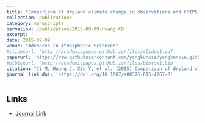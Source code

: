```yaml
---
title: "Comparison of dryland climate change in observations and CMIP5 simulations"
collection: publications
category: manuscripts
permalink: /publication/2015-09-09-Huang-CD
excerpt: ''
date: 2015-09-09
venue: "Advances in Atmospheric Sciences"
#slidesurl: 'http://academicpages.github.io/files/slides1.pdf'
paperurl: 'https://raw.githubusercontent.com/yongkunxie/yongkunxie.github.io/main/files/2015-09-09-Huang-CD.pdf'
#bibtexurl: 'http://academicpages.github.io/files/bibtex1.bib'
citation: "Ji M, Huang J, Xie Y, et al. (2015) Comparison of dryland climate change in observations and CMIP5 simulations. Advances in Atmospheric Sciences, 32, 1565–1574."
journal_link_doi: 'https://doi.org/10.1007/s00376-015-4267-8'
---
```

<!-- 在页面内容中添加链接显示 -->
<h2>Links</h2>
<ul>
    <li><a href="{{ page.journal_link_doi }}">Journal Link</a></li>
</ul>
